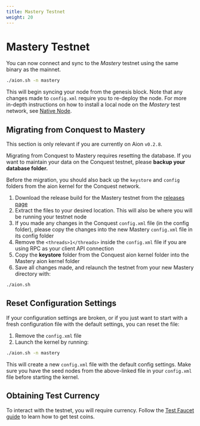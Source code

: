 ```yaml
---
title: Mastery Testnet
weight: 20
---
```


# Mastery Testnet

You can now connect and sync to the _Mastery_ testnet using the same binary as the mainnet.

```bash
./aion.sh -n mastery
```

This will begin syncing your node from the genesis block. Note that any changes made to `config.xml` require you to re-deploy the node. For more in-depth instructions on how to install a local node on the _Mastery_ test network, see [Native Node](/aion-node/native_node).

## Migrating from Conquest to Mastery

This section is only relevant if you are currently on Aion `v0.2.8`.

Migrating from Conquest to Mastery requires resetting the database. If you want to maintain your data on the Conquest testnet, please **backup your database folder.**

Before the migration, you should also back up the `keystore` and `config` folders from the aion kernel for the Conquest network.

1. Download the release build for the Mastery testnet from the [releases page](https://github.com/aionnetwork/aion/releases/tag/v0.3.0.q)
2. Extract the files to your desired location. This will also be where you will be running your testnet node
3. If you made any changes in the Conquest `config.xml` file (in the config folder), please copy the changes into the new Mastery `config.xml` file in its config folder
4. Remove the `<threads>1</threads>` inside the `config.xml` file if you are using RPC as your client API connection
5. Copy the **keystore** folder from the Conquest aion kernel folder into the Mastery aion kernel folder
6. Save all changes made, and relaunch the testnet from your new Mastery directory with:

```bash
./aion.sh
```

## Reset Configuration Settings

If your configuration settings are broken, or if you just want to start with a fresh configuration file with the default settings, you can reset the file:

1. Remove the `config.xml` file
2. Launch the kernel by running:

```bash
./aion.sh -n mastery
```

This will create a new `config.xml` file with the default config settings. Make sure you have the seed nodes from the above-linked file in your `config.xml` file before starting the kernel.

## Obtaining Test Currency

To interact with the testnet, you will require currency. Follow the [Test Faucet guide](/tokens/get-test-coins) to learn how to get test coins.